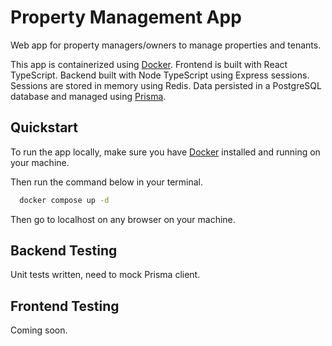 
# Property Management App

Web app for property managers/owners to manage properties and tenants.

This app is containerized using [Docker](https://www.docker.com/). Frontend is built with React TypeScript. Backend built with Node TypeScript using Express sessions. Sessions are stored in memory using Redis. Data persisted in a PostgreSQL database and managed using [Prisma](https://www.prisma.io/).

## Quickstart

To run the app locally, make sure you have [Docker](https://www.docker.com/) installed and running on your machine.

Then run the command below in your terminal.

```bash
  docker compose up -d
```

Then go to localhost on any browser on your machine.

## Backend Testing

Unit tests written, need to mock Prisma client.

## Frontend Testing

Coming soon.